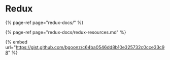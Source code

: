 # Redux

{% page-ref page="redux-docs/" %}

{% page-ref page="redux-docs/redux-resources.md" %}

{% embed url="https://gist.github.com/bgoonz/c64ba0546dd8b10e325732c0cce33c98" %}
